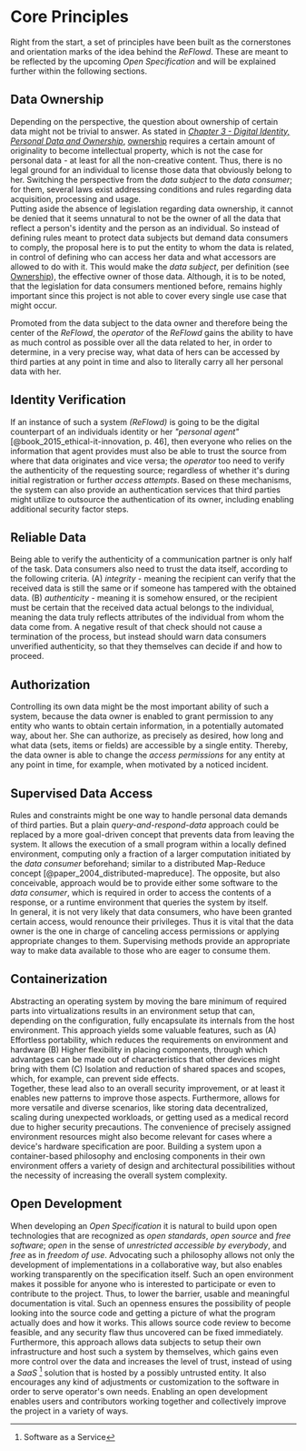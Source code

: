 Core Principles
==========================================



Right from the start, a set of principles have been built as the cornerstones and orientation marks
of the idea behind the *ReFlowd*. These are meant to be reflected by the upcoming *Open Specification* 
and will be explained further within the following sections.



## Data Ownership

Depending on the perspective, the question about ownership of certain data might not be trivial to 
answer. As stated in 
*[Chapter 3 - Digital Identity, Personal Data and Ownership](#digital-identity-personal-data-and-ownership)*, 
[ownership](#def--ownership) requires a certain amount of originality to become intellectual 
property, which is not the case for personal data - at least for all the non-creative content. Thus, 
there is no legal ground for an individual to license those data that obviously belong to her. 
Switching the perspective from the *data subject* to the *data consumer*; for them, several laws 
exist addressing conditions and rules regarding data acquisition, processing and usage.  
Putting aside the absence of legislation regarding data ownership, it cannot be denied that it seems 
unnatural to not be the owner of all the data that reflect a person's identity and the person as an 
individual. So instead of defining rules meant to protect data subjects but demand data consumers to 
comply, the proposal here is to put the entity to whom the data is related, in control of defining 
who can access her data and what accessors are allowed to do with it. This would make the 
*data subject*, per definition (see [Ownership](#def-ownership)), the effective owner of those data. 
Although, it is to be noted, that the legislation for data consumers mentioned before, remains 
highly important since this project is not able to cover every single use case that might occur.

Promoted from the data subject to the data owner and therefore being the center of the *ReFlowd*, the 
*operator* of the *ReFlowd* gains the ability to have as much control as possible over all the data 
related to her, in order to determine, in a very precise way, what data of hers can be accessed by 
third parties at any point in time and also to literally carry all her personal data with her. 



## Identity Verification

If an instance of such a system *(ReFlowd)* is going to be the digital counterpart of an individuals 
identity or her *"personal agent"* [@book_2015_ethical-it-innovation, p. 46], then everyone who 
relies on the information that agent provides must also be able to trust the source from where that 
data originates and vice versa; the *operator* too need to verify the authenticity of the requesting
source; regardless of whether it's during initial registration or further *access attempts*.
Based on these mechanisms, the system can also provide an authentication services that third parties 
might utilize to outsource the authentication of its owner, including enabling additional security 
factor steps.



## Reliable Data

Being able to verify the authenticity of a communication partner is only half of the task. Data 
consumers also need to trust the data itself, according to the following criteria. (A) *integrity* - 
meaning the recipient can verify that the received data is still the same or if someone has tampered 
with the obtained data. (B) *authenticity* - meaning it is somehow ensured, or the recipient must be 
certain that the received data actual belongs to the individual, meaning the data truly reflects 
attributes of the individual from whom the data come from. A negative result of that check should 
not cause a termination of the process, but instead should warn data consumers unverified 
authenticity, so that they themselves can decide if and how to proceed. 
 


## Authorization

Controlling its own data might be the most important ability of such a system, because the data 
owner is enabled to grant permission to any entity who wants to obtain certain information, in a 
potentially automated way, about her. She can authorize, as precisely as desired, how long and what 
data (sets, items or fields) are accessible by a single entity. Thereby, the data owner is able to 
change the *access permissions* for any entity at any point in time, for example, when motivated by 
a noticed incident. 



## Supervised Data Access

Rules and constraints might be one way to handle personal data demands of third parties. But a plain 
*query-and-respond-data* approach could be replaced by a more goal-driven concept that prevents data 
from leaving the system. It allows the execution of a small program within a locally defined 
environment, computing only a fraction of a larger computation initiated by the *data consumer* 
beforehand; similar to a distributed Map-Reduce concept [@paper_2004_distributed-mapreduce]. The 
opposite, but also conceivable, approach would be to provide either some software to the 
*data consumer*, which is required in order to access the contents of a response, or a runtime 
environment that queries the system by itself.  
In general, it is not very likely that data consumers, who have been granted certain access, would 
renounce their privileges. Thus it is vital that the data owner is the one in charge of canceling 
access permissions or applying appropriate changes to them. Supervising methods provide an 
appropriate way to make data available to those who are eager to consume them. 



## Containerization

Abstracting an operating system by moving the bare minimum of required parts into virtualizations
results in an environment setup that can, depending on the configuration, fully encapsulate its 
internals from the host environment. This approach yields some valuable features, such as
(A) Effortless portability, which reduces the requirements on environment and hardware
(B) Higher flexibility in placing components, through which advantages can be made out of 
    characteristics that other devices might bring with them
(C) Isolation and reduction of shared spaces and scopes, which, for example, can prevent side 
    effects.  
Together, these lead also to an overall security improvement, or at least it enables new patterns to 
improve those aspects. Furthermore, allows for more versatile and diverse scenarios, like storing 
data decentralized, scaling during unexpected workloads, or getting used as a medical record due to 
higher security precautions. The convenience of precisely assigned environment resources might also 
become relevant for cases where a device's hardware specification are poor. Building a system upon a 
container-based philosophy and enclosing components in their own environment offers a variety of 
design and architectural possibilities without the necessity of increasing the overall system 
complexity.



## Open Development

When developing an *Open Specification* it is natural to build upon open technologies that are 
recognized as *open standards*, *open source* and *free software*; *open* in the sense of 
*unrestricted accessible by everybody*, and *free* as in *freedom of use*.
Advocating such a philosophy allows not only the development of implementations in a collaborative 
way, but also enables working transparently on the specification itself. Such an open environment 
makes it possible for anyone who is interested to participate or even to contribute to the project. 
Thus, to lower the barrier, usable and meaningful documentation is vital. Such an openness ensures 
the possibility of people looking into the source code and getting a picture of what the program 
actually does and how it works. This allows source code review to become feasible, and any security 
flaw thus uncovered can be fixed immediately.
Furthermore, this approach allows data subjects to setup their own infrastructure and host such a 
system by themselves, which gains even more control over the data and increases the level of trust, 
instead of using a *SaaS* [^app_saas] solution that is hosted by a possibly untrusted entity. It 
also encourages any kind of adjustments or customization to the software in order to serve 
operator's own needs.
Enabling an open development enables users and contributors working together and collectively 
improve the project in a variety of ways.



[^app_saas]: Software as a Service
